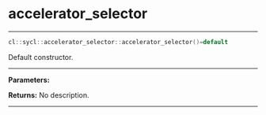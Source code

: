 # accelerator_selector

---

```cpp
cl::sycl::accelerator_selector::accelerator_selector()=default
```


Default constructor. 


---
**Parameters:**

**Returns:** No description.

---
